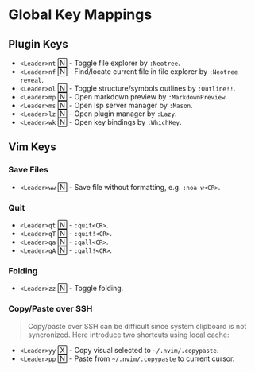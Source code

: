 # Global Key Mappings

## Plugin Keys

- `<Leader>nt` 🄽 - Toggle file explorer by `:Neotree`.
- `<Leader>nf` 🄽 - Find/locate current file in file explorer by `:Neotree reveal`.
- `<Leader>ol` 🄽 - Toggle structure/symbols outlines by `:Outline!!`.
- `<Leader>mp` 🄽 - Open markdown preview by `:MarkdownPreview`.
- `<Leader>ms` 🄽 - Open lsp server manager by `:Mason`.
- `<Leader>lz` 🄽 - Open plugin manager by `:Lazy`.
- `<Leader>wk` 🄽 - Open key bindings by `:WhichKey`.

## Vim Keys

### Save Files

- `<Leader>ww` 🄽 - Save file without formatting, e.g. `:noa w<CR>`.

### Quit

- `<Leader>qt` 🄽 - `:quit<CR>`.
- `<Leader>qT` 🄽 - `:quit!<CR>`.
- `<Leader>qa` 🄽 - `:qall<CR>`.
- `<Leader>qA` 🄽 - `:qall!<CR>`.

### Folding

- `<Leader>zz` 🄽 - Toggle folding.

### Copy/Paste over SSH

> Copy/paste over SSH can be difficult since system clipboard is not syncronized. Here introduce two shortcuts using local cache:

- `<Leader>yy` 🅇 - Copy visual selected to `~/.nvim/.copypaste`.
- `<Leader>pp` 🄽 - Paste from `~/.nvim/.copypaste` to current cursor.
